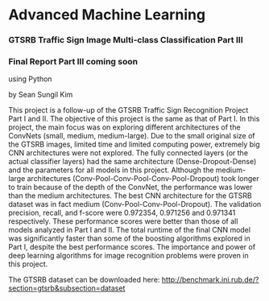 # Advanced Machine Learning

### GTSRB Traffic Sign Image Multi-class Classification Part III
### Final Report Part III coming soon
using Python

by Sean Sungil Kim

This project is a follow-up of the GTSRB Traffic Sign Recognition Project Part I and II. The objective of this project is the same as that of Part I. In this project, the main focus was on exploring different architectures of the ConvNets (small, medium, medium-large). Due to the small original size of the GTSRB images, limited time and limited computing power, extremely big CNN architectures were not explored. The fully connected layers (or the actual classifier layers) had the same architecture (Dense-Dropout-Dense) and the parameters for all models in this project. Although the medium-large architectures (Conv-Pool-Conv-Pool-Conv-Pool-Dropout) took longer to train because of the depth of the ConvNet, the performance was lower than the medium architectures. The best CNN architecture for the GTSRB dataset was in fact medium (Conv-Pool-Conv-Pool-Dropout). The validation precision, recall, and f-score were 0.972354, 0.971256 and 0.971341 respectively. These performance scores were better than those of all models analyzed in Part I and II. The total runtime of the final CNN model was significantly faster than some of the boosting algorithms explored in Part I, despite the best performance scores. The importance and power of deep learning algorithms for image recognition problems were proven in this project.

The GTSRB dataset can be downloaded here: http://benchmark.ini.rub.de/?section=gtsrb&subsection=dataset
